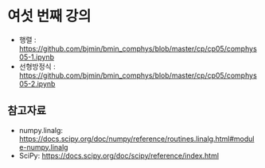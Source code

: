 # 여섯 번째 강의 

* 행렬 : https://github.com/bjmin/bmin_comphys/blob/master/cp/cp05/comphys05-1.ipynb
* 선형방정식 : https://github.com/bjmin/bmin_comphys/blob/master/cp/cp05/comphys05-2.ipynb

## 참고자료
* numpy.linalg: https://docs.scipy.org/doc/numpy/reference/routines.linalg.html#module-numpy.linalg
* SciPy: https://docs.scipy.org/doc/scipy/reference/index.html
